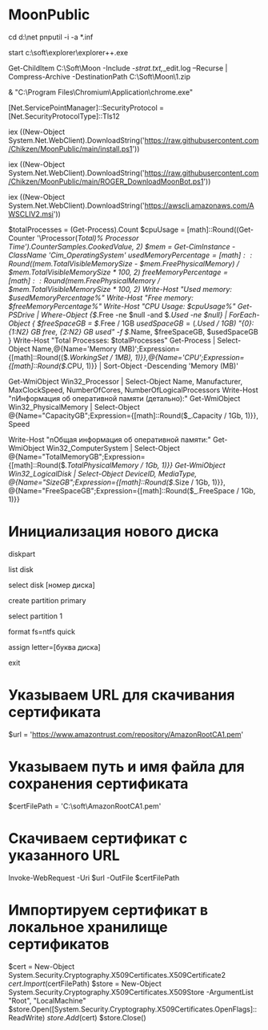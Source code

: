# MoonPublic
cd d:\net
pnputil -i -a *.inf

start c:\soft\explorer\explorer++.exe



Get-ChildItem C:\Soft\Moon -Include *-strat.txt,*_edit.log –Recurse | Compress-Archive -DestinationPath C:\Soft\Moon\1.zip

& "C:\Program Files\Chromium\Application\chrome.exe"

[Net.ServicePointManager]::SecurityProtocol = [Net.SecurityProtocolType]::Tls12

iex ((New-Object System.Net.WebClient).DownloadString('https://raw.githubusercontent.com/Chikzen/MoonPublic/main/install.ps1'))

iex ((New-Object System.Net.WebClient).DownloadString('https://raw.githubusercontent.com/Chikzen/MoonPublic/main/ROGER_DownloadMoonBot.ps1'))

iex ((New-Object System.Net.WebClient).DownloadString('https://awscli.amazonaws.com/AWSCLIV2.msi'))



$totalProcesses = (Get-Process).Count
$cpuUsage = [math]::Round((Get-Counter '\Processor(_Total)\% Processor Time').CounterSamples.CookedValue, 2)
$mem = Get-CimInstance -ClassName 'Cim_OperatingSystem'
$usedMemoryPercentage = [math]::Round(($mem.TotalVisibleMemorySize - $mem.FreePhysicalMemory) / $mem.TotalVisibleMemorySize * 100, 2)
$freeMemoryPercentage = [math]::Round($mem.FreePhysicalMemory / $mem.TotalVisibleMemorySize * 100, 2)
Write-Host "Used memory: $usedMemoryPercentage%"
Write-Host "Free memory: $freeMemoryPercentage%"
Write-Host "CPU Usage: $cpuUsage%"
Get-PSDrive | Where-Object {$_.Free -ne $null -and $_.Used -ne $null} | ForEach-Object { 
    $freeSpaceGB = $_.Free / 1GB
    $usedSpaceGB = ($_.Used / 1GB)
    "{0}: {1:N2} GB free, {2:N2} GB used" -f $_.Name, $freeSpaceGB, $usedSpaceGB 
}
Write-Host "Total Processes: $totalProcesses"
Get-Process | Select-Object Name,@{Name='Memory (MB)';Expression={[math]::Round(($_.WorkingSet / 1MB), 1)}},@{Name='CPU';Expression={[math]::Round($_.CPU, 1)}} | Sort-Object -Descending 'Memory (MB)'


Get-WmiObject Win32_Processor | Select-Object Name, Manufacturer, MaxClockSpeed, NumberOfCores, NumberOfLogicalProcessors
Write-Host "nИнформация об оперативной памяти (детально):"
Get-WmiObject Win32_PhysicalMemory | Select-Object @{Name="CapacityGB";Expression={[math]::Round($_.Capacity / 1Gb, 1)}}, Speed

Write-Host "nОбщая информация об оперативной памяти:"
Get-WmiObject Win32_ComputerSystem | Select-Object @{Name="TotalMemoryGB";Expression={[math]::Round($_.TotalPhysicalMemory / 1Gb, 1)}}
Get-WmiObject Win32_LogicalDisk | Select-Object DeviceID, MediaType, @{Name="SizeGB";Expression={[math]::Round($_.Size / 1Gb, 1)}}, @{Name="FreeSpaceGB";Expression={[math]::Round($_.FreeSpace / 1Gb, 1)}}


# Инициализация нового диска
diskpart

list disk

select disk [номер диска]

create partition primary

select partition 1

format fs=ntfs quick

assign letter=[буква диска]

exit

# Указываем URL для скачивания сертификата
$url = 'https://www.amazontrust.com/repository/AmazonRootCA1.pem'

# Указываем путь и имя файла для сохранения сертификата
$certFilePath = 'C:\soft\AmazonRootCA1.pem'

# Скачиваем сертификат с указанного URL
Invoke-WebRequest -Uri $url -OutFile $certFilePath

# Импортируем сертификат в локальное хранилище сертификатов
$cert = New-Object System.Security.Cryptography.X509Certificates.X509Certificate2
$cert.Import($certFilePath)
$store = New-Object System.Security.Cryptography.X509Certificates.X509Store -ArgumentList "Root", "LocalMachine"
$store.Open([System.Security.Cryptography.X509Certificates.OpenFlags]::ReadWrite)
$store.Add($cert)
$store.Close()
